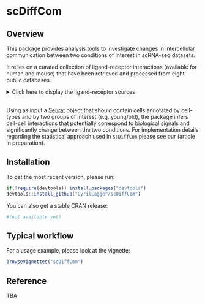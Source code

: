 
# scDiffCom

## Overview

This package provides analysis tools to investigate changes in intercellular 
communication between two conditions of interest in scRNA-seq datasets.

It relies on a curated collection of ligand-receptor interactions (available for 
human and mouse) that have been retrieved and processed from eight public
databases.

<details>
    <summary>Click here to display the ligand-receptor sources</summary>
- [CellChat](http://www.cellchat.org/)
- [CellPhoneDB](https://www.cellphonedb.org/)
- [CellTalkDB](http://tcm.zju.edu.cn/celltalkdb/)
- [connectomeDB2020](https://github.com/forrest-lab/NATMI)
- [ICELLNET](https://github.com/soumelis-lab/ICELLNET)
- [NicheNet](https://github.com/saeyslab/nichenetr)
- [SingleCellSignalR](http://www.bioconductor.org/packages/release/bioc/html/SingleCellSignalR.html)
- [scTensor](https://github.com/rikenbit/scTensor)
</details>&nbsp;

Using as input a [Seurat](https://satijalab.org/seurat/) object that should
contain cells annotated by cell-types and by two groups of interest
(e.g. young/old), the package infers cell-cell interactions that
potentially correspond to biological signals and significantly change between
the two conditions. For implementation details regarding the statistical
approach used in `scDiffCom` please see our (article in preparation). 


## Installation

To get the most recent version, please run:

```R
if(!require(devtools)) install.packages("devtools")
devtools::install_github("CyrilLagger/scDiffCom")
```

You can also get a stable CRAN release:

```R
#(not available yet)
```

## Typical workflow

For a usage example, please look at the vignette:

```R
browseVignettes("scDiffCom")
```

## Reference

TBA


